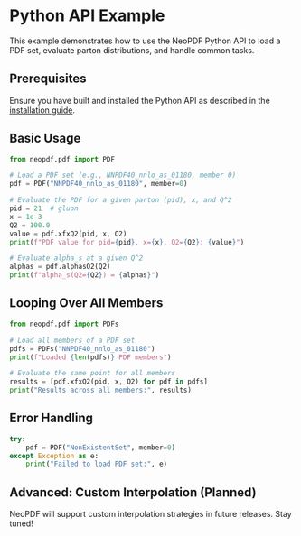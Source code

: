 # Python API Example

This example demonstrates how to use the NeoPDF Python API to load a PDF set, evaluate parton distributions, and handle common tasks.

## Prerequisites

Ensure you have built and installed the Python API as described in the [installation guide](../installation.md).

## Basic Usage

```python
from neopdf.pdf import PDF

# Load a PDF set (e.g., NNPDF40_nnlo_as_01180, member 0)
pdf = PDF("NNPDF40_nnlo_as_01180", member=0)

# Evaluate the PDF for a given parton (pid), x, and Q^2
pid = 21  # gluon
x = 1e-3
Q2 = 100.0
value = pdf.xfxQ2(pid, x, Q2)
print(f"PDF value for pid={pid}, x={x}, Q2={Q2}: {value}")

# Evaluate alpha_s at a given Q^2
alphas = pdf.alphasQ2(Q2)
print(f"alpha_s(Q2={Q2}) = {alphas}")
```

## Looping Over All Members

```python
from neopdf.pdf import PDFs

# Load all members of a PDF set
pdfs = PDFs("NNPDF40_nnlo_as_01180")
print(f"Loaded {len(pdfs)} PDF members")

# Evaluate the same point for all members
results = [pdf.xfxQ2(pid, x, Q2) for pdf in pdfs]
print("Results across all members:", results)
```

## Error Handling

```python
try:
    pdf = PDF("NonExistentSet", member=0)
except Exception as e:
    print("Failed to load PDF set:", e)
```

## Advanced: Custom Interpolation (Planned)

NeoPDF will support custom interpolation strategies in future releases. Stay tuned!
